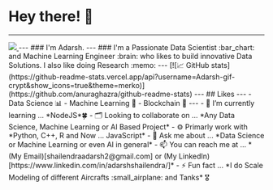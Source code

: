 # Hey there! :wave:
---
<a href="https://github.com/Meghna-DAS/github-profile-views-counter">
    <img src="https://komarev.com/ghpvc/?username=Adarsh-gif-crypt">
</a>
---
### I'm Adarsh.
---
### I'm a Passionate Data Scientist :bar_chart: and Machine Learning Engineer :brain: who likes to build innovative Data Solutions. I also like doing Research :memo:
---
[![📈 GitHub stats](https://github-readme-stats.vercel.app/api?username=Adarsh-gif-crypt&show_icons=true&theme=merko)](https://github.com/anuraghazra/github-readme-stats)
---
## Likes
---
- Data Science 📊
- Machine Learning 🤖
- Blockchain 🔗
---
- 🔭 I’m currently learning ... *NodeJS*🍀
- 🗂️ Looking to collaborate on ... *Any Data Science, Machine Learning or AI Based Project*
- ⚙️ Primarly work with *Python, C++, R and Now ... JavaScript*
- 💬 Ask me about ... *Data Science or Machine Learning or even AI in general*
- 📫 You can reach me at ... *(My Email)[shailendraadarsh2@gmail.com] or (My LinkedIn)[https://www.linkedin.com/in/adarshshailendra/]*
- ⚡ Fun fact ... *I do Scale Modeling of different Aircrafts :small_airplane: and Tanks* 🎖️
